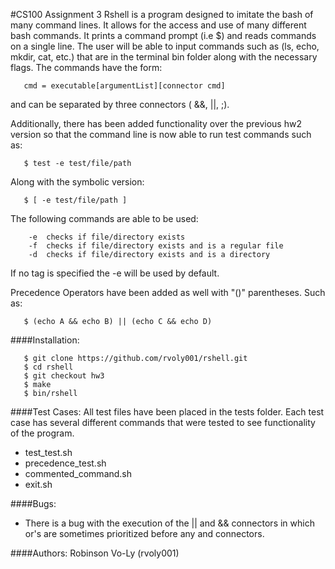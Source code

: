 #CS100 Assignment 3
Rshell is a program designed to imitate the bash of many command lines. It allows for the access and use of many different bash commands. It prints a command prompt (i.e $) and reads commands on a single line. The user will be able to input commands such as (ls, echo, mkdir, cat, etc.) that are in the terminal bin folder along with the necessary flags. The commands have the form:
```
   cmd = executable[argumentList][connector cmd]
```
and can be separated by three connectors ( &&, ||, ;). 

Additionally, there has been added functionality over the previous hw2 version so that the command line is now able to run test commands such as:
```
   $ test -e test/file/path
```
Along with the symbolic version:
```
   $ [ -e test/file/path ]
```

The following commands are able to be used:
```
    -e  checks if file/directory exists
    -f  checks if file/directory exists and is a regular file
    -d  checks if file/directory exists and is a directory
```
If no tag is specified the -e will be used by default.

Precedence Operators have been added as well with "()" parentheses. Such as:
```
   $ (echo A && echo B) || (echo C && echo D)
```
####Installation:
```
   $ git clone https://github.com/rvoly001/rshell.git
   $ cd rshell
   $ git checkout hw3
   $ make
   $ bin/rshell
```

####Test Cases:
All test files have been placed in the tests folder. Each test case has several different commands that were tested to see functionality of the program.
- test_test.sh
- precedence_test.sh
- commented_command.sh
- exit.sh

####Bugs:
- There is a bug with the execution of the || and && connectors in which or's are sometimes prioritized before any and connectors.

####Authors:
Robinson Vo-Ly (rvoly001)
